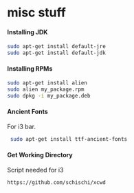 # misc stuff

#### Installing JDK
```bash
sudo apt-get install default-jre
sudo apt-get install default-jdk
```

#### Installing RPMs
```bash
sudo apt-get install alien
sudo alien my_package.rpm
sudo dpkg -i my_package.deb
```
#### Ancient Fonts
For i3 bar.
```bash
 sudo apt-get install ttf-ancient-fonts
 ```
 
 #### Get Working Directory
 Script needed for i3
 ```bash
 https://github.com/schischi/xcwd
```
